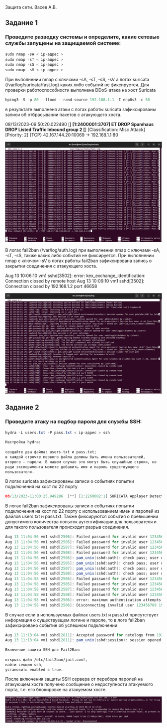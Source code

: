 Защита сети. Васёв А.В.

## Задание 1

### Проведите разведку системы и определите, какие сетевые службы запущены на защищаемой системе:

```java
sudo nmap -sA < ip-адрес >
sudo nmap -sT < ip-адрес >
sudo nmap -sS < ip-адрес >
sudo nmap -sV < ip-адрес >
```
При выполнении nmap с ключами -sA, -sT, -sS, -sV а логах suricata (/var/log/suricata/fast.log) каких либо событий не фиксируется. Для проверки работоспособности выполнена DDoS-атака на хост Suricata
```java
hping3 -S -p 80 --flood --rand-source 192.168.1.1 -I enp0s3 -c 50
```
в результате выполненя атаки с логах работы suricata зафиксированы записи об отбрасывании пакетов с атакующего хоста.

08/13/2023-09:50:20.022490  [**] [1:2400001:3707] ET DROP Spamhaus DROP Listed Traffic Inbound group 2 [**] [Classification: Misc Attack] [Priority: 2] {TCP} 42.167.144.20:10069 -> 192.168.1.1:80

![alt text](https://github.com/rus42/NetworkProtection/blob/main/Task_1.1.png)

В логах fail2ban (/var/log/auth.log) при выполнении nmap с ключами -sA, -sT, -sS, также каких либо событий не фиксируется.
При выполнении nmap с ключом -sV в логах работы fail2ban зафиксирована запись о закрытии соединения с атакующего хоста.

Aug 13 10:06:10 vm1 sshd[3502]: error: kex_exchange_identification: Connection closed by remote host
Aug 13 10:06:10 vm1 sshd[3502]: Connection closed by 192.168.1.2 port 46658

![alt text](https://github.com/rus42/NetworkProtection/blob/main/Task_1.2.png)

## Задание 2

### Проведите атаку на подбор пароля для службы SSH:

```java
hydra -L users.txt -P pass.txt < ip-адрес > ssh
```

    Настройка hydra:

    создайте два файла: users.txt и pass.txt;
    в каждой строчке первого файла должны быть имена пользователей, второго — пароли. В нашем случае это могут быть случайные строки, но ради эксперимента можете добавить имя и пароль существующего пользователя.

В логах suricata зафиксированы записи о событиях попытки подключения на хост по 22 порту

```java
08/13/2023-11:00:25.949286  [**] [1:2260002:1] SURICATA Applayer Detect protocol only one direction [**] [Classification: Generic Protocol Command Decode] [Priority: 3] {TCP} 192.168.1.2:51474 -> 192.168.1.1:22
```

В логах fail2ban зафиксированы записи о событиях попытки подключения на хост по 22 порту с использованием имен и паролей из файлов users.txt и pass.txt. Также фиксируются события о превышении допустимого количества попыток аутентификации для пользователя и для такого пользователя происходит разрыв соединения.

```java
Aug 13 11:04:56 vm1 sshd[2506]: Failed password for invalid user 123456789 from 192.168.1.2 port 42734 ssh2
Aug 13 11:04:56 vm1 sshd[2505]: Failed password for invalid user 123456789 from 192.168.1.2 port 42730 ssh2
Aug 13 11:04:56 vm1 sshd[2507]: Failed password for invalid user 123456789 from 192.168.1.2 port 42736 ssh2
Aug 13 11:04:56 vm1 sshd[2508]: Failed password for invalid user 123456789 from 192.168.1.2 port 42740 ssh2
Aug 13 11:04:56 vm1 sshd[2506]: pam_unix(sshd:auth): check pass; user unknown
Aug 13 11:04:56 vm1 sshd[2505]: pam_unix(sshd:auth): check pass; user unknown
Aug 13 11:04:56 vm1 sshd[2507]: pam_unix(sshd:auth): check pass; user unknown
Aug 13 11:04:56 vm1 sshd[2508]: pam_unix(sshd:auth): check pass; user unknown
Aug 13 11:04:58 vm1 sshd[2506]: Failed password for invalid user 123456789 from 192.168.1.2 port 42734 ssh2
Aug 13 11:04:58 vm1 sshd[2505]: Failed password for invalid user 123456789 from 192.168.1.2 port 42730 ssh2
Aug 13 11:04:58 vm1 sshd[2507]: Failed password for invalid user 123456789 from 192.168.1.2 port 42736 ssh2
Aug 13 11:04:58 vm1 sshd[2508]: Failed password for invalid user 123456789 from 192.168.1.2 port 42740 ssh2
Aug 13 11:04:58 vm1 sshd[2506]: error: maximum authentication attempts exceeded for invalid user 123456789 from 192.168.1.2 port 42734 ssh2 [preauth]
Aug 13 11:04:58 vm1 sshd[2506]: Disconnecting invalid user 123456789 192.168.1.2 port 42734: Too many authentication failures [preauth]
```

В случае если в используемых файлах users.txt и pass.txt присутствует информация о существуещем логине и пароле, то в логе fail2ban зафиксировано событие об успешном подключении

```java
Aug 13 11:13:04 vm1 sshd[2811]: Accepted password for netology from 192.168.1.2 port 53310 ssh2
Aug 13 11:13:04 vm1 sshd[2811]: pam_unix(sshd:session): session opened for user netology(uid=1000) by (uid=0)
```

    Включение защиты SSH для Fail2Ban:

    открыть файл /etc/fail2ban/jail.conf,
    найти секцию ssh,
    установить enabled в true.

После включения защиты SSH сервера от перебора паролей на атакующем хосте получено сообщение о недоступности атакуемого порта, т.е. его блокировке на атакуемом хосте.

![alt text](https://github.com/rus42/NetworkProtection/blob/main/Task_2.png)
